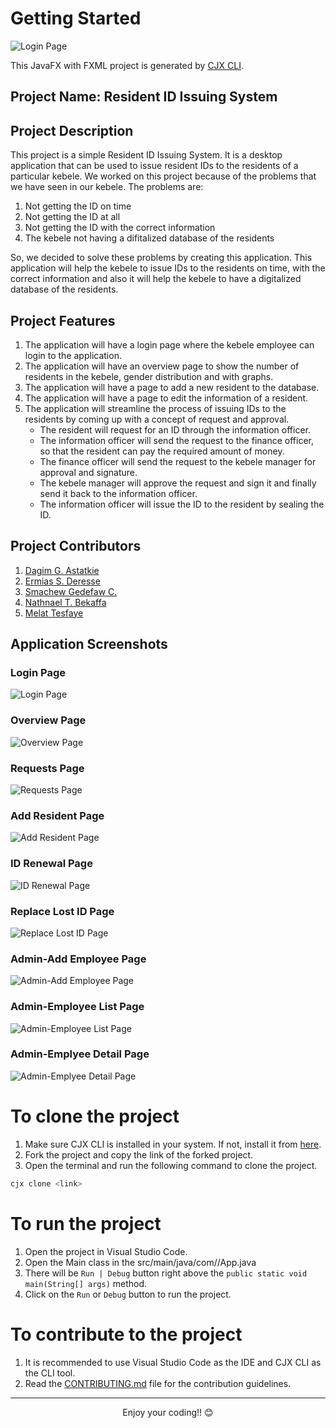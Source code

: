 # Getting Started

![Login Page](RIIS-ScreenShots/LoginScreen.png)

This JavaFX with FXML project is generated by [CJX CLI](https://github.com/dagimg-dot/cjx-cli-tool). 

## Project Name: Resident ID Issuing System

## Project Description

This project is a simple Resident ID Issuing System. It is a desktop application that can be used to issue resident IDs to the residents of a particular kebele. We worked on
this project because of the problems that we have seen in our kebele. The problems are:

1. Not getting the ID on time
2. Not getting the ID at all
3. Not getting the ID with the correct information
4. The kebele not having a difitalized database of the residents

So, we decided to solve these problems by creating this application. This application will help the kebele to issue IDs to the residents on time, with the correct information and also it will help the kebele to have a digitalized database of the residents.

## Project Features

1. The application will have a login page where the kebele employee can login to the application.
2. The application will have an overview page to show the number of residents in the kebele, gender distribution and with graphs.
3. The application will have a page to add a new resident to the database.
4. The application will have a page to edit the information of a resident.
5. The application will streamline the process of issuing IDs to the residents by coming up with a concept of request and approval.
    - The resident will request for an ID through the information officer.
    - The information officer will send the request to the finance officer, so that the resident can pay the required amount of money.
    - The finance officer will send the request to the kebele manager for approval and signature.
    - The kebele manager will approve the request and sign it and finally send it back to the information officer.
    - The information officer will issue the ID to the resident by sealing the ID.

## Project Contributors

1. [Dagim G. Astatkie](https://github.com/dagimg-dot)
2. [Ermias S. Deresse](https://github.com/Jeremi-code)
3. [Smachew Gedefaw C.](https://github.com/sgc93)
4. [Nathnael T. Bekaffa](https://github.com/NathnaelTB)
5. [Melat Tesfaye](https://github.com/Melat369)

## Application Screenshots

### Login Page

![Login Page](RIIS-ScreenShots/LoginScreen.png)

### Overview Page

![Overview Page](RIIS-ScreenShots/Overview.png)

### Requests Page

![Requests Page](RIIS-ScreenShots/Requests.png)

### Add Resident Page

![Add Resident Page](RIIS-ScreenShots/NewResidentForm.png)

### ID Renewal Page

![ID Renewal Page](RIIS-ScreenShots/IDRenewal.png)

### Replace Lost ID Page

![Replace Lost ID Page](RIIS-ScreenShots/ReplaceLostID.png)

### Admin-Add Employee Page

![Admin-Add Employee Page](RIIS-ScreenShots/Admin-AddEmployee.png)

### Admin-Employee List Page

![Admin-Employee List Page](RIIS-ScreenShots/Admin-EmployeeList.png)

###  Admin-Emplyee Detail Page

![Admin-Emplyee Detail Page](RIIS-ScreenShots/Admin-EmployeeDetail.png)


# To clone the project

1. Make sure CJX CLI is installed in your system. If not, install it from [here](https://github.com/dagimg-dot/cjx-cli-tool).
2. Fork the project and copy the link of the forked project.
3. Open the terminal and run the following command to clone the project.
```bash
cjx clone <link>
```

# To run the project

1. Open the project in Visual Studio Code.
2. Open the Main class in the src/main/java/com/<package-name>/App.java
3. There will be `Run | Debug` button right above the `public static void main(String[] args)` method.
4. Click on the `Run` or `Debug` button to run the project.

# To contribute to the project

1. It is recommended to use Visual Studio Code as the IDE and CJX CLI as the CLI tool.
2. Read the [CONTRIBUTING.md](CONTRIBUTING.md) file for the contribution guidelines.
--- 
<div align="center">Enjoy your coding!! 😊</div>


